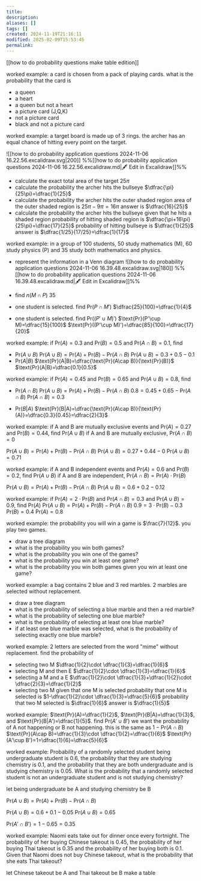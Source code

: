 ```yaml
---
title: 
description: 
aliases: []
tags: []
created: 2024-11-19T21:16:11
modified: 2025-02-09T15:53:45
permalink:
---
```


[[how to do probability questions make table edition]]

worked example: a card is chosen from a pack of playing cards. what is the probability that the card is

- a queen
- a heart
- a queen but not a heart
- a picture card (J,Q,K)
- not a picture card
- black and not a picture card


worked example: a target board is made up of 3 rings. the archer has an equal chance of hitting every point on the target.

![[how to do probability application questions 2024-11-06 16.22.56.excalidraw.svg|200]]
%%[[how to do probability application questions 2024-11-06 16.22.56.excalidraw.md|🖋 Edit in Excalidraw]]%%

- calculate the exact total area of the target
$25\pi$
- calculate the probability the archer hits the bullseye
$\dfrac{\pi}{25\pi}=\dfrac{1}{25}$
- calculate the probability the archer hits the outer shaded region
area of the outer shaded region is $25\pi-9\pi=16\pi$
answer is $\dfrac{16}{25}$
- calculate the probability the archer hits the bullseye given that he hits a shaded region
probability of hitting shaded region is $\dfrac{\pi+16\pi}{25\pi}=\dfrac{17}{25}$
probability of hitting bullseye is $\dfrac{1}{25}$
answer is $\dfrac{1/25}{17/25}=\dfrac{1}{17}$



worked example: in a group of 100 students, 50 study mathematics (M), 60 study physics (P) and 35 study both mathematics and physics.
- represent the information in a Venn diagram
![[how to do probability application questions 2024-11-06 16.39.48.excalidraw.svg|180]]
%%[[how to do probability application questions 2024-11-06 16.39.48.excalidraw.md|🖋 Edit in Excalidraw]]%%

- find $n(M\cap P)$
$35$

- one student is selected. find $\text{Pr}(P\cap M')$
$\dfrac{25}{100}=\dfrac{1}{4}$

- one student is selected. find $\text{Pr}((P'\cup M)')$
$\text{Pr}(P'\cup M)=\dfrac{15}{100}$
$\text{Pr}((P'\cup M)')=\dfrac{85}{100}=\dfrac{17}{20}$


worked example: if $\text{Pr}(A)=0.3$ and $\text{Pr}(B)=0.5$ and $\text{Pr}(A\cap B)=0.1$, find
- $\text{Pr}(A\cup B)$
$\text{Pr}(A\cup B)=\text{Pr}(A)+\text{Pr}(B)-\text{Pr}(A\cap B)$
$\text{Pr}(A\cup B)=0.3+0.5-0.1$
- $\text{Pr}(A|B)$
$\text{Pr}(A|B)=\dfrac{\text{Pr}(A\cap B)}{\text{Pr}(B)}$
$\text{Pr}(A|B)=\dfrac{0.1}{0.5}$

worked example: if $\text{Pr}(A)=0.45$ and $\text{Pr}(B)=0.65$ and $\text{Pr}(A\cup B)=0.8$, find
- $\text{Pr}(A\cap B)$
$\text{Pr}(A\cup B)=\text{Pr}(A)+\text{Pr}(B)-\text{Pr}(A\cap B)$
$0.8=0.45+0.65-\text{Pr}(A\cap B)$
$\text{Pr}(A\cap B)=0.3$

- $\text{Pr}(B|A)$
$\text{Pr}(B|A)=\dfrac{\text{Pr}(A\cap B)}{\text{Pr}(A)}=\dfrac{0.3}{0.45}=\dfrac{2}{3}$



worked example: if A and B are mutually exclusive events and $\text{Pr}(A)=0.27$ and $\text{Pr}(B)=0.44$, find $\text{Pr}(A\cup B)$
if A and B are mutually exclusive, $\text{Pr}(A\cap B)=0$

$\text{Pr}(A\cup B)=\text{Pr}(A)+\text{Pr}(B)-\text{Pr}(A\cap B)$
$\text{Pr}(A\cup B)=0.27+0.44-0$
$\text{Pr}(A\cup B)=0.71$



worked example: if A and B independent events and $\text{Pr}(A)=0.6$ and $\text{Pr}(B)=0.2$, find $\text{Pr}(A\cup B)$
if A and B are independent, $\text{Pr}(A\cap B)=\text{Pr}(A)\cdot\text{Pr}(B)$

$\text{Pr}(A\cup B)=\text{Pr}(A)+\text{Pr}(B)-\text{Pr}(A\cap B)$
$\text{Pr}(A\cup B)=0.6+0.2-0.12$


worked example: if $\text{Pr}(A)=2\cdot\text{Pr}(B)$ and $\text{Pr}(A\cap B)=0.3$ and $\text{Pr}(A\cup B)=0.9$, find $\text{Pr}(A)$
$\text{Pr}(A\cup B)=\text{Pr}(A)+\text{Pr}(B)-\text{Pr}(A\cap B)$
$0.9=3\cdot\text{Pr}(B)-0.3$
$\text{Pr}(B)=0.4$
$\text{Pr}(A)=0.8$


worked example: the probability you will win a game is $\frac{7}{12}$. you play two games.
- draw a tree diagram
- what is the probability you win both games?
- what is the probability you win one of the games?
- what is the probability you win at least one game?
- what is the probability you win both games given you win at least one game?



worked example: a bag contains 2 blue and 3 red marbles. 2 marbles are selected without replacement.
- draw a tree diagram
- what is the probability of selecting a blue marble and then a red marble?
- what is the probability of selecting one blue marble?
- what is the probability of selecting at least one blue marble?
- if at least one blue marble was selected, what is the probability of selecting exactly one blue marble?

worked example: 2 letters are selected from the word "mime" without replacement. find the probability of
- selecting two M
$\dfrac{1}{2}\cdot \dfrac{1}{3}=\dfrac{1}{6}$
- selecting M and then E
$\dfrac{1}{2}\cdot \dfrac{1}{3}=\dfrac{1}{6}$
- selecting a M and a E
$\dfrac{1}{2}\cdot \dfrac{1}{3}+\dfrac{1}{2}\cdot \dfrac{2}{3}=\dfrac{1}{2}$
- selecting two M given that one M is selected
probability that one M is selected is $1-\dfrac{1}{2}\cdot \dfrac{1}{3}=\dfrac{5}{6}$
probability that two M selected is $\dfrac{1}{6}$
answer is $\dfrac{1}{5}$



worked example: $\text{Pr}(A)=\dfrac{1}{2}$, $\text{Pr}(B|A)=\dfrac{1}{3}$, and $\text{Pr}(B|A')=\dfrac{1}{5}$. find $\text{Pr}(A'\cup B')$
we want the probability of A not happening or B not happening. this is the same as $1-\text{Pr}(A\cap B)$
$\text{Pr}(A\cap B)=\dfrac{1}{3}\cdot \dfrac{1}{2}=\dfrac{1}{6}$
$\text{Pr}(A'\cup B')=1=\dfrac{1}{6}=\dfrac{5}{6}$


worked example: Probability of a randomly selected student being undergraduate student is 0.6, the probability that they are studying chemistry is 0.1, and the probability that they are both undergraduate and is studying chemistry is 0.05. What is the probability that a randomly selected student is not an undergraduate student and is not studying chemistry?

let being undergraduate be A and studying chemistry be B

$\text{Pr}(A\cup B)=\text{Pr}(A)+\text{Pr}(B)-\text{Pr}(A\cap B)$

$\text{Pr}(A\cup B)=0.6+0.1-0.05$
$\text{Pr}(A\cup B)=0.65$

$\text{Pr}(A'\cap B')=1-0.65=0.35$


worked example: Naomi eats take out for dinner once every fortnight. The probability of her buying Chinese takeout is 0.45, the probability of her buying Thai takeout is 0.35 and the probability of her buying both is 0.1. Given that Naomi does not buy Chinese takeout, what is the probability that she eats Thai takeout?

let Chinese takeout be A and Thai takeout be B
make a table
